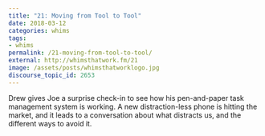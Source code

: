 ```yaml
---
title: "21: Moving from Tool to Tool"
date: 2018-03-12
categories: whims
tags:
- whims
permalink: /21-moving-from-tool-to-tool/
external: http://whimsthatwork.fm/21
image: /assets/posts/whimsthatworklogo.jpg
discourse_topic_id: 2653
---
```

Drew gives Joe a surprise check-in to see how his pen-and-paper task management system is working. A new distraction-less phone is hitting the market, and it leads to a conversation about what distracts us, and the different ways to avoid it.
<!--more-->